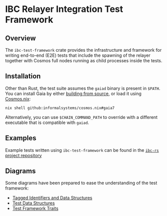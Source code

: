 # IBC Relayer Integration Test Framework

## Overview

The `ibc-test-framework` crate provides the infrastructure and framework for writing end-to-end (E2E) tests that include the spawning of the relayer together with Cosmos full nodes running as child processes inside the tests.

## Installation

Other than Rust, the test suite assumes the `gaiad` binary is present in `$PATH`. You can install Gaia by either [building from source](https://github.com/cosmos/gaia), or load it using [Cosmos.nix](https://github.com/informalsystems/cosmos.nix/):

```text
nix shell github:informalsystems/cosmos.nix#gaia7
```

Alternatively, you can use `$CHAIN_COMMAND_PATH` to override with a different executable that is compatible with `gaiad`.

## Examples

Example tests written using `ibc-test-framework` can be found in the [`ibc-rs` project repository](https://github.com/informalsystems/hermes/tree/master/tools/integration-test)

## Diagrams

Some diagrams have been prepared to ease the understanding of the test framework:

- [Tagged Identifiers and Data Structures](https://app.excalidraw.com/l/4XqkU6POmGI/7za2eSTChuT)
- [Test Data Structures](https://app.excalidraw.com/l/4XqkU6POmGI/5y6i0NKqiEv)
- [Test Framework Traits](https://app.excalidraw.com/l/4XqkU6POmGI/80KAnVZ6cu4)
